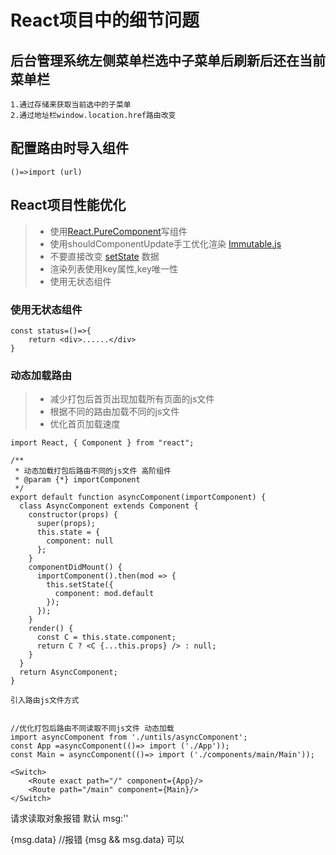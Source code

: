 # React项目中的细节问题

## 后台管理系统左侧菜单栏选中子菜单后刷新后还在当前菜单栏

    1.通过存储来获取当前选中的子菜单
    2.通过地址栏window.location.href路由改变

## 配置路由时导入组件 
    ()=>import (url)

## React项目性能优化

> * 使用[React.PureComponent](https://zh-hans.reactjs.org/docs/react-api.html#reactpurecomponent)写组件
> * 使用shouldComponentUpdate手工优化渲染 [Immutable.js](https://github.com/immutable-js/immutable-js)
> * 不要直接改变 [setState](https://zh-hans.reactjs.org/docs/optimizing-performance.html#the-power-of-not-mutating-data) 数据
> * 渲染列表使用key属性,key唯一性
> * 使用无状态组件

### 使用无状态组件

```
const status=()=>{
    return <div>......</div>
}

```

### 动态加载路由 

> * 减少打包后首页出现加载所有页面的js文件
> * 根据不同的路由加载不同的js文件
> * 优化首页加载速度

```
import React, { Component } from "react";

/**
 * 动态加载打包后路由不同的js文件 高阶组件
 * @param {*} importComponent 
 */
export default function asyncComponent(importComponent) {
  class AsyncComponent extends Component {
    constructor(props) {
      super(props);
      this.state = {
        component: null
      };
    }
    componentDidMount() {
      importComponent().then(mod => {
        this.setState({
          component: mod.default
        });
      });
    }
    render() {
      const C = this.state.component;
      return C ? <C {...this.props} /> : null;
    }
  }
  return AsyncComponent;
}

```

    引入路由js文件方式

```

//优化打包后路由不同读取不同js文件 动态加载
import asyncComponent from './untils/asyncComponent';
const App =asyncComponent(()=> import ('./App'));
const Main = asyncComponent(()=> import ('./components/main/Main'));

<Switch>
    <Route exact path="/" component={App}/>
    <Route path="/main" component={Main}/>
</Switch>

```

请求读取对象报错
默认 msg:''

{msg.data} //报错
{msg && msg.data} 可以

